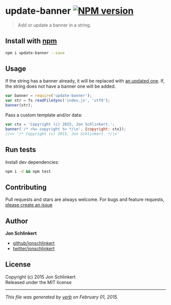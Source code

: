 # update-banner [![NPM version](https://badge.fury.io/js/update-banner.svg)](http://badge.fury.io/js/update-banner)

> Add or update a banner in a string.

## Install with [npm](npmjs.org)

```bash
npm i update-banner --save
```

## Usage

If the string has a banner already, it will be replaced with [an updated one](./fixtures). If, the string does not have a banner one will be added.

```js
var banner = require('update-banner');
var str = fs.readFileSync('index.js', 'utf8');
banner(str);
```

Pass a custom template and/or data:

```js
var ctx = 'Copyright (c) 2015, Jon Schlinkert.';
banner('/* <%= copyright %> */\n', {copyright: ctx});
//=> '/* Copyright (c) 2015, Jon Schlinkert. */\n'
```


## Run tests

Install dev dependencies:

```bash
npm i -d && npm test
```

## Contributing
Pull requests and stars are always welcome. For bugs and feature requests, [please create an issue](https://github.com/jonschlinkert/update-banner/issues)

## Author

**Jon Schlinkert**
 
+ [github/jonschlinkert](https://github.com/jonschlinkert)
+ [twitter/jonschlinkert](http://twitter.com/jonschlinkert) 

## License
Copyright (c) 2015 Jon Schlinkert  
Released under the MIT license

***

_This file was generated by [verb](https://github.com/assemble/verb) on February 01, 2015._
